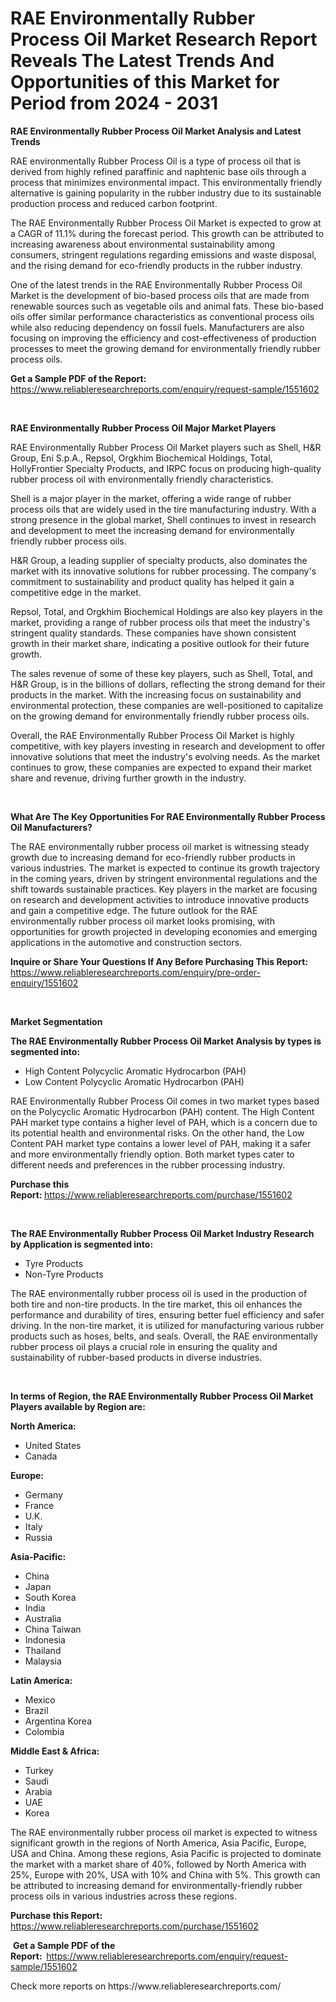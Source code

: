 <p><h1>RAE Environmentally Rubber Process Oil Market Research Report Reveals The Latest Trends And Opportunities of this Market for Period from 2024 - 2031</h1></p><p><strong>RAE Environmentally Rubber Process Oil Market Analysis and Latest Trends</strong></p>
<p><p>RAE environmentally Rubber Process Oil is a type of process oil that is derived from highly refined paraffinic and naphtenic base oils through a process that minimizes environmental impact. This environmentally friendly alternative is gaining popularity in the rubber industry due to its sustainable production process and reduced carbon footprint.</p><p>The RAE Environmentally Rubber Process Oil Market is expected to grow at a CAGR of 11.1% during the forecast period. This growth can be attributed to increasing awareness about environmental sustainability among consumers, stringent regulations regarding emissions and waste disposal, and the rising demand for eco-friendly products in the rubber industry. </p><p>One of the latest trends in the RAE Environmentally Rubber Process Oil Market is the development of bio-based process oils that are made from renewable sources such as vegetable oils and animal fats. These bio-based oils offer similar performance characteristics as conventional process oils while also reducing dependency on fossil fuels. Manufacturers are also focusing on improving the efficiency and cost-effectiveness of production processes to meet the growing demand for environmentally friendly rubber process oils.</p></p>
<p><strong>Get a Sample PDF of the Report:&nbsp;</strong> <a href="https://www.reliableresearchreports.com/enquiry/request-sample/1551602">https://www.reliableresearchreports.com/enquiry/request-sample/1551602</a></p>
<p>&nbsp;</p>
<p><strong>RAE Environmentally Rubber Process Oil Major Market Players</strong></p>
<p><p>RAE Environmentally Rubber Process Oil Market players such as Shell, H&R Group, Eni S.p.A., Repsol, Orgkhim Biochemical Holdings, Total, HollyFrontier Specialty Products, and IRPC focus on producing high-quality rubber process oil with environmentally friendly characteristics.</p><p>Shell is a major player in the market, offering a wide range of rubber process oils that are widely used in the tire manufacturing industry. With a strong presence in the global market, Shell continues to invest in research and development to meet the increasing demand for environmentally friendly rubber process oils.</p><p>H&R Group, a leading supplier of specialty products, also dominates the market with its innovative solutions for rubber processing. The company's commitment to sustainability and product quality has helped it gain a competitive edge in the market.</p><p>Repsol, Total, and Orgkhim Biochemical Holdings are also key players in the market, providing a range of rubber process oils that meet the industry's stringent quality standards. These companies have shown consistent growth in their market share, indicating a positive outlook for their future growth.</p><p>The sales revenue of some of these key players, such as Shell, Total, and H&R Group, is in the billions of dollars, reflecting the strong demand for their products in the market. With the increasing focus on sustainability and environmental protection, these companies are well-positioned to capitalize on the growing demand for environmentally friendly rubber process oils.</p><p>Overall, the RAE Environmentally Rubber Process Oil Market is highly competitive, with key players investing in research and development to offer innovative solutions that meet the industry's evolving needs. As the market continues to grow, these companies are expected to expand their market share and revenue, driving further growth in the industry.</p></p>
<p>&nbsp;</p>
<p><strong>What Are The Key Opportunities For RAE Environmentally Rubber Process Oil Manufacturers?</strong></p>
<p><p>The RAE environmentally rubber process oil market is witnessing steady growth due to increasing demand for eco-friendly rubber products in various industries. The market is expected to continue its growth trajectory in the coming years, driven by stringent environmental regulations and the shift towards sustainable practices. Key players in the market are focusing on research and development activities to introduce innovative products and gain a competitive edge. The future outlook for the RAE environmentally rubber process oil market looks promising, with opportunities for growth projected in developing economies and emerging applications in the automotive and construction sectors.</p></p>
<p><strong>Inquire or Share Your Questions If Any Before Purchasing This Report:</strong> <a href="https://www.reliableresearchreports.com/enquiry/pre-order-enquiry/1551602">https://www.reliableresearchreports.com/enquiry/pre-order-enquiry/1551602</a></p>
<p>&nbsp;</p>
<p><strong>Market Segmentation</strong></p>
<p><strong>The RAE Environmentally Rubber Process Oil Market Analysis by types is segmented into:</strong></p>
<p><ul><li>High Content Polycyclic Aromatic Hydrocarbon (PAH)</li><li>Low Content Polycyclic Aromatic Hydrocarbon (PAH)</li></ul></p>
<p><p>RAE Environmentally Rubber Process Oil comes in two market types based on the Polycyclic Aromatic Hydrocarbon (PAH) content. The High Content PAH market type contains a higher level of PAH, which is a concern due to its potential health and environmental risks. On the other hand, the Low Content PAH market type contains a lower level of PAH, making it a safer and more environmentally friendly option. Both market types cater to different needs and preferences in the rubber processing industry.</p></p>
<p><strong>Purchase this Report:&nbsp;</strong><a href="https://www.reliableresearchreports.com/purchase/1551602">https://www.reliableresearchreports.com/purchase/1551602</a></p>
<p>&nbsp;</p>
<p><strong>The RAE Environmentally Rubber Process Oil Market Industry Research by Application is segmented into:</strong></p>
<p><ul><li>Tyre Products</li><li>Non-Tyre Products</li></ul></p>
<p><p>The RAE environmentally rubber process oil is used in the production of both tire and non-tire products. In the tire market, this oil enhances the performance and durability of tires, ensuring better fuel efficiency and safer driving. In the non-tire market, it is utilized for manufacturing various rubber products such as hoses, belts, and seals. Overall, the RAE environmentally rubber process oil plays a crucial role in ensuring the quality and sustainability of rubber-based products in diverse industries.</p></p>
<p>&nbsp;</p>
<p><strong>In terms of Region, the RAE Environmentally Rubber Process Oil Market Players available by Region are:</strong></p>
<p>
    <p> <strong> North America: </strong>
        <ul>
            <li>United States</li>
            <li>Canada</li>
        </ul>
        </p> 
    <p> <strong> Europe: </strong>
        <ul>
            <li>Germany</li>
            <li>France</li>
            <li>U.K.</li>
            <li>Italy</li>
            <li>Russia</li>
        </ul>
        </p> 
    <p> <strong> Asia-Pacific: </strong>
        <ul>
            <li>China</li>
            <li>Japan</li>
            <li>South Korea</li>
            <li>India</li>
            <li>Australia</li>
            <li>China Taiwan</li>
            <li>Indonesia</li>
            <li>Thailand</li>
            <li>Malaysia</li>
        </ul>
        </p> 
    <p> <strong> Latin America: </strong>
        <ul>
            <li>Mexico</li>
            <li>Brazil</li>
            <li>Argentina Korea</li>
            <li>Colombia</li>
        </ul>
        </p> 
    <p> <strong> Middle East & Africa: </strong>
        <ul>
            <li>Turkey</li>
            <li>Saudi</li>
            <li>Arabia</li>
            <li>UAE</li>
            <li>Korea</li>
        </ul>
    </p>
    </p>
<p><p>The RAE environmentally rubber process oil market is expected to witness significant growth in the regions of North America, Asia Pacific, Europe, USA and China. Among these regions, Asia Pacific is projected to dominate the market with a market share of 40%, followed by North America with 25%, Europe with 20%, USA with 10% and China with 5%. This growth can be attributed to increasing demand for environmentally-friendly rubber process oils in various industries across these regions.</p></p>
<p><strong>Purchase this Report: </strong><a href="https://www.reliableresearchreports.com/purchase/1551602">https://www.reliableresearchreports.com/purchase/1551602</a></p>
<p>&nbsp;<strong>Get a Sample PDF of the Report:&nbsp;&nbsp;</strong><a href="https://www.reliableresearchreports.com/enquiry/request-sample/1551602">https://www.reliableresearchreports.com/enquiry/request-sample/1551602</a></p>
<p><strong></strong></p>
<p>Check more reports on https://www.reliableresearchreports.com/</p>